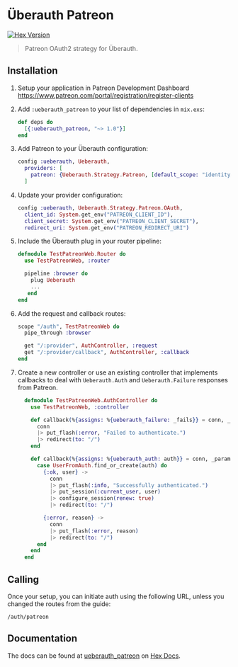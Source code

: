 # Überauth Patreon

[![Hex Version](https://img.shields.io/hexpm/v/ueberauth_patreon.svg)](https://hex.pm/packages/ueberauth_patreon)

> Patreon OAuth2 strategy for Überauth.

## Installation

1. Setup your application in Patreon Development Dashboard https://www.patreon.com/portal/registration/register-clients

1. Add `:ueberauth_patreon` to your list of dependencies in `mix.exs`:

    ```elixir
    def deps do
      [{:ueberauth_patreon, "~> 1.0"}]
    end
    ```

1. Add Patreon to your Überauth configuration:

    ```elixir
    config :ueberauth, Ueberauth,
      providers: [
        patreon: {Ueberauth.Strategy.Patreon, [default_scope: "identity[email] identity"]},
      ]
    ```

1.  Update your provider configuration:

    ```elixir
    config :ueberauth, Ueberauth.Strategy.Patreon.OAuth,
      client_id: System.get_env("PATREON_CLIENT_ID"),
      client_secret: System.get_env("PATREON_CLIENT_SECRET"),
      redirect_uri: System.get_env("PATREON_REDIRECT_URI")
    ```

1.  Include the Überauth plug in your router pipeline:

    ```elixir
    defmodule TestPatreonWeb.Router do
      use TestPatreonWeb, :router

      pipeline :browser do
        plug Ueberauth
        ...
       end
    end
    ```

1.  Add the request and callback routes:

    ```elixir
    scope "/auth", TestPatreonWeb do
      pipe_through :browser

      get "/:provider", AuthController, :request
      get "/:provider/callback", AuthController, :callback
    end
    ```

1. Create a new controller or use an existing controller that implements callbacks to deal with `Ueberauth.Auth` and `Ueberauth.Failure` responses from Patreon.

    ```elixir
      defmodule TestPatreonWeb.AuthController do
        use TestPatreonWeb, :controller

        def callback(%{assigns: %{ueberauth_failure: _fails}} = conn, _params) do
          conn
          |> put_flash(:error, "Failed to authenticate.")
          |> redirect(to: "/")
        end

        def callback(%{assigns: %{ueberauth_auth: auth}} = conn, _params) do
          case UserFromAuth.find_or_create(auth) do
            {:ok, user} ->
              conn
              |> put_flash(:info, "Successfully authenticated.")
              |> put_session(:current_user, user)
              |> configure_session(renew: true)
              |> redirect(to: "/")

            {:error, reason} ->
              conn
              |> put_flash(:error, reason)
              |> redirect(to: "/")
          end
        end
      end
    ```

## Calling

Once your setup, you can initiate auth using the following URL, unless you changed the routes from the guide:

    /auth/patreon

## Documentation

The docs can be found at [ueberauth_patreon][package-docs] on [Hex Docs][hex-docs].

[hex-docs]: https://hexdocs.pm
[package-docs]: https://hexdocs.pm/ueberauth_patreon

